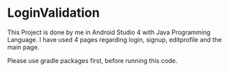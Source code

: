 # LoginValidation

This Project is done by me in Android Studio 4 with Java Programming Language.
I have used 4 pages regarding login, signup, editprofile and the main page.

Please use gradle packages first, before running this code. 
